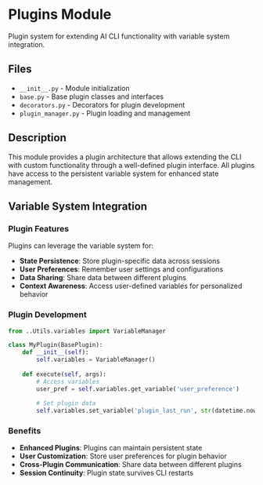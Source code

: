 # Plugins Module

Plugin system for extending AI CLI functionality with variable system integration.

## Files

- `__init__.py` - Module initialization
- `base.py` - Base plugin classes and interfaces
- `decorators.py` - Decorators for plugin development
- `plugin_manager.py` - Plugin loading and management

## Description

This module provides a plugin architecture that allows extending the CLI with custom functionality through a well-defined plugin interface. All plugins have access to the persistent variable system for enhanced state management.

## Variable System Integration

### Plugin Features
Plugins can leverage the variable system for:
- **State Persistence**: Store plugin-specific data across sessions
- **User Preferences**: Remember user settings and configurations
- **Data Sharing**: Share data between different plugins
- **Context Awareness**: Access user-defined variables for personalized behavior

### Plugin Development
```python
from ..Utils.variables import VariableManager

class MyPlugin(BasePlugin):
    def __init__(self):
        self.variables = VariableManager()
    
    def execute(self, args):
        # Access variables
        user_pref = self.variables.get_variable('user_preference')
        
        # Set plugin data
        self.variables.set_variable('plugin_last_run', str(datetime.now()))
```

### Benefits
- **Enhanced Plugins**: Plugins can maintain persistent state
- **User Customization**: Store user preferences for plugin behavior
- **Cross-Plugin Communication**: Share data between different plugins
- **Session Continuity**: Plugin state survives CLI restarts